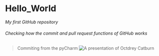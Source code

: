 # Hello_World
_My first GitHub repository_

###### Checking how the commit and pull request functions of GitHub works

>Commiting from the pyCharm
![A presentation of Octdrey Catburn](http://octodex.github.com/images/octdrey-catburn.jpg)
